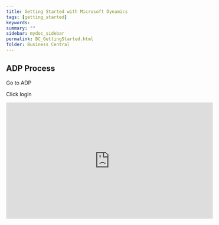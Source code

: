 ```yaml
---
title: Getting Started with Microsoft Dynamics
tags: [getting_started]
keywords:
summary: ""
sidebar: mydoc_sidebar
permalink: BC_GettingStarted.html
folder: Business Central
---
```


## ADP Process

Go to ADP

Click login


<P align="Center">
<iframe width="560" height="315" src="https://www.youtube.com/embed/hjMx8EuyZJ8" title="YouTube video player" frameborder="0" allow="accelerometer; autoplay; clipboard-write; encrypted-media; gyroscope; picture-in-picture" allowfullscreen></iframe>
<P>